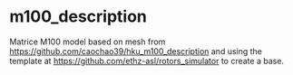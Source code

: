 # m100_description

Matrice M100 model based on mesh from https://github.com/caochao39/hku_m100_description and using the template at https://github.com/ethz-asl/rotors_simulator to create a base. 
